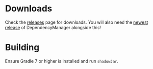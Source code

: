 # Downloads
Check the [releases](https://github.com/EnvoysDev/Envoys/releases) page for downloads.
You will also need the [newest release](https://github.com/rxdn/DependencyManager/releases/) of DependencyManager alongside this!

# Building
Ensure Gradle 7 or higher is installed and run `shadowJar`.
